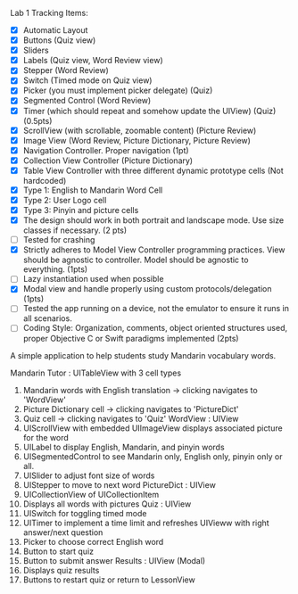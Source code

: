 Lab 1 Tracking Items:
- [x] Automatic Layout 
- [x] Buttons (Quiz view)
- [x] Sliders
- [x] Labels (Quiz view, Word Review view)
- [x] Stepper (Word Review)
- [x] Switch (Timed mode on Quiz view)
- [x] Picker (you must implement picker delegate) (Quiz)
- [x] Segmented Control (Word Review)
- [x] Timer (which should repeat and somehow update the UIView) (Quiz) (0.5pts)
- [x] ScrollView (with scrollable, zoomable content) (Picture Review)
- [x] Image View (Word Review, Picture Dictionary, Picture Review)
- [x] Navigation Controller. Proper navigation (1pt)
- [x] Collection View Controller (Picture Dictionary)
- [x] Table View Controller with three different dynamic prototype cells (Not hardcoded)
- [x]   Type 1: English to Mandarin Word Cell
- [x]   Type 2: User Logo cell
- [x]   Type 3: Pinyin and picture cells
- [x] The design should work in both portrait and landscape mode. Use size classes if necessary. (2 pts)
- [ ] Tested for crashing
- [x] Strictly adheres to Model View Controller programming practices. View should be agnostic to controller. Model should be agnostic to everything. (1pts)
- [ ] Lazy instantiation used when possible
- [x] Modal view and handle properly using custom protocols/delegation (1pts)
- [ ] Tested the app running on a device, not the emulator to ensure it runs in all scenarios.
- [ ] Coding Style: Organization, comments, object oriented structures used, proper Objective C or Swift paradigms implemented (2pts)

A simple application to help students study Mandarin vocabulary words.

Mandarin Tutor : UITableView with 3 cell types
  1) Mandarin words with English translation -> clicking navigates to 'WordView'
  2) Picture Dictionary cell -> clicking navigates to 'PictureDict'
  3) Quiz cell -> clicking navigates to 'Quiz'
WordView : UIView
  1) UIScrollView with embedded UIImageView displays associated picture for the word
  2) UILabel to display English, Mandarin, and pinyin words
  3) UISegmentedControl to see Mandarin only, English only, pinyin only or all.
  4) UISlider to adjust font size of words
  5) UIStepper to move to next word
PictureDict : UIView
  1) UICollectionView of UICollectionItem
  2) Displays all words with pictures
Quiz : UIView
  1) UISwitch for toggling timed mode
  2) UITimer to implement a time limit and refreshes UIVieww with right answer/next question
  3) Picker to choose correct English word
  4) Button to start quiz
  5) Button to submit answer
Results : UIView (Modal)
  1) Displays quiz results
  2) Buttons to restart quiz or return to LessonView

